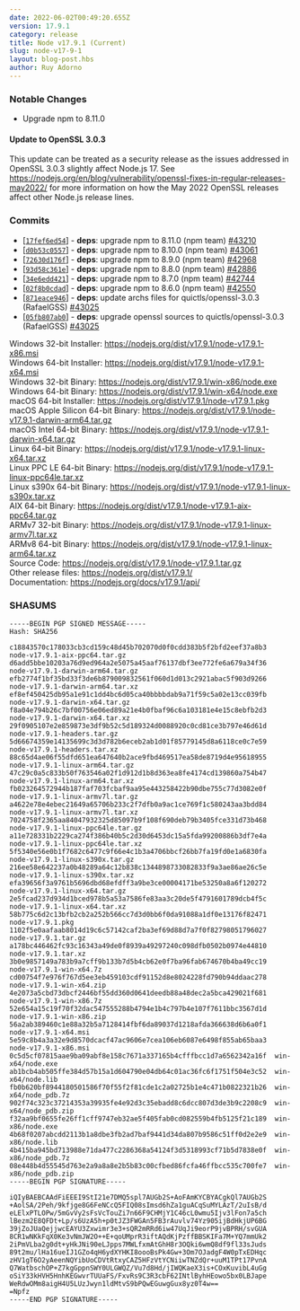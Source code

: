 ```yaml
---
date: 2022-06-02T00:49:20.655Z
version: 17.9.1
category: release
title: Node v17.9.1 (Current)
slug: node-v17-9-1
layout: blog-post.hbs
author: Ruy Adorno
---
```


### Notable Changes

- Upgrade npm to 8.11.0

#### Update to OpenSSL 3.0.3

This update can be treated as a security release as the issues addressed in OpenSSL 3.0.3 slightly affect Node.js 17.
See <https://nodejs.org/en/blog/vulnerability/openssl-fixes-in-regular-releases-may2022/> for more information on how the May 2022 OpenSSL releases affect other Node.js release lines.

### Commits

- \[[`17fef6ed54`](https://github.com/nodejs/node/commit/17fef6ed54)] - **deps**: upgrade npm to 8.11.0 (npm team) [#43210](https://github.com/nodejs/node/pull/43210)
- \[[`d0b53c0557`](https://github.com/nodejs/node/commit/d0b53c0557)] - **deps**: upgrade npm to 8.10.0 (npm team) [#43061](https://github.com/nodejs/node/pull/43061)
- \[[`72630d176f`](https://github.com/nodejs/node/commit/72630d176f)] - **deps**: upgrade npm to 8.9.0 (npm team) [#42968](https://github.com/nodejs/node/pull/42968)
- \[[`93d58c361e`](https://github.com/nodejs/node/commit/93d58c361e)] - **deps**: upgrade npm to 8.8.0 (npm team) [#42886](https://github.com/nodejs/node/pull/42886)
- \[[`34e6edd421`](https://github.com/nodejs/node/commit/34e6edd421)] - **deps**: upgrade npm to 8.7.0 (npm team) [#42744](https://github.com/nodejs/node/pull/42744)
- \[[`02f8b0cdad`](https://github.com/nodejs/node/commit/02f8b0cdad)] - **deps**: upgrade npm to 8.6.0 (npm team) [#42550](https://github.com/nodejs/node/pull/42550)
- \[[`871eace946`](https://github.com/nodejs/node/commit/871eace946)] - **deps**: update archs files for quictls/openssl-3.0.3 (RafaelGSS) [#43025](https://github.com/nodejs/node/pull/43025)
- \[[`05fb807ab0`](https://github.com/nodejs/node/commit/05fb807ab0)] - **deps**: upgrade openssl sources to quictls/openssl-3.0.3 (RafaelGSS) [#43025](https://github.com/nodejs/node/pull/43025)

Windows 32-bit Installer: https://nodejs.org/dist/v17.9.1/node-v17.9.1-x86.msi \
Windows 64-bit Installer: https://nodejs.org/dist/v17.9.1/node-v17.9.1-x64.msi \
Windows 32-bit Binary: https://nodejs.org/dist/v17.9.1/win-x86/node.exe \
Windows 64-bit Binary: https://nodejs.org/dist/v17.9.1/win-x64/node.exe \
macOS 64-bit Installer: https://nodejs.org/dist/v17.9.1/node-v17.9.1.pkg \
macOS Apple Silicon 64-bit Binary: https://nodejs.org/dist/v17.9.1/node-v17.9.1-darwin-arm64.tar.gz \
macOS Intel 64-bit Binary: https://nodejs.org/dist/v17.9.1/node-v17.9.1-darwin-x64.tar.gz \
Linux 64-bit Binary: https://nodejs.org/dist/v17.9.1/node-v17.9.1-linux-x64.tar.xz \
Linux PPC LE 64-bit Binary: https://nodejs.org/dist/v17.9.1/node-v17.9.1-linux-ppc64le.tar.xz \
Linux s390x 64-bit Binary: https://nodejs.org/dist/v17.9.1/node-v17.9.1-linux-s390x.tar.xz \
AIX 64-bit Binary: https://nodejs.org/dist/v17.9.1/node-v17.9.1-aix-ppc64.tar.gz \
ARMv7 32-bit Binary: https://nodejs.org/dist/v17.9.1/node-v17.9.1-linux-armv7l.tar.xz \
ARMv8 64-bit Binary: https://nodejs.org/dist/v17.9.1/node-v17.9.1-linux-arm64.tar.xz \
Source Code: https://nodejs.org/dist/v17.9.1/node-v17.9.1.tar.gz \
Other release files: https://nodejs.org/dist/v17.9.1/ \
Documentation: https://nodejs.org/docs/v17.9.1/api/

### SHASUMS

```
-----BEGIN PGP SIGNED MESSAGE-----
Hash: SHA256

c18843570c178033cb3cd159c48d45b702070d0f0cdd383b5f2bfd2eef37a8b3  node-v17.9.1-aix-ppc64.tar.gz
d6add5bbe10203a76d9ed964a2e5075a45aaf76137dbf3ee772fe6a679a34f36  node-v17.9.1-darwin-arm64.tar.gz
efb2774f1bf35bd33f3de6b879009832561f060d1d013c2921abac5f903d9266  node-v17.9.1-darwin-arm64.tar.xz
ef8ef450425db95a1e91c1dd4bc6d05ca40bbbbdab9a71f59c5a02e13cc039fb  node-v17.9.1-darwin-x64.tar.gz
f8a04e794b26c7bf00756e06ed89a21e4b0fbaf96c6a103181e4e15c8ebfb2d3  node-v17.9.1-darwin-x64.tar.xz
29f0905107e2e859873e3df9b52c5d189324d0088920c0cd81ce3b797e46d61d  node-v17.9.1-headers.tar.gz
5d66674359e14135699c3d3d782b6eceb2ab1d01f85779145d8a6118ce0c7e59  node-v17.9.1-headers.tar.xz
88c65d4ae06f55dfd651ea647640b2ace9fbd469517ea58de8719d4e95618955  node-v17.9.1-linux-arm64.tar.gz
47c29c0a5c833b50f763546a02f1d912d1b8d363ea8fe4174cd139860a754b47  node-v17.9.1-linux-arm64.tar.xz
fb023264572944b187faf703fcbaf9aa95e443258422b90dbe755c77d3082e0f  node-v17.9.1-linux-armv7l.tar.gz
a4622e78e4ebec21649a65706b233c2f7dfb0a9ac1ce769f1c580243aa3bdd84  node-v17.9.1-linux-armv7l.tar.xz
7024758f2365aa84047932325d85097b9f108f690deb79b3405fce331d73b468  node-v17.9.1-linux-ppc64le.tar.gz
a11e728331b2229ca274f386b40b5c2d30d6453dc15a5fda99200886b3df7e4a  node-v17.9.1-linux-ppc64le.tar.xz
5f5340e56e0b1f7682c6477c9f66e4c1b3a4706bbcf26bb7fa19fd0e1a6830fa  node-v17.9.1-linux-s390x.tar.gz
216ee58e642237a0b48289a64c12b838c1344898733082833f9a3ae86ae26c5e  node-v17.9.1-linux-s390x.tar.xz
efa39656f3a9761b5696dbd68efdff3a9be3ce00004171be53250a8a6f120272  node-v17.9.1-linux-x64.tar.gz
2e5fcad237d934d1bced978b5a53a7586fe83aa3c20de5f4791601789dcb4f5c  node-v17.9.1-linux-x64.tar.xz
58b775c6d2c13bfb2cb2a252b566cc7d3d0bb6f0da91088a1df0e13176f82471  node-v17.9.1.pkg
1102f5e0aafaab8014d19c6c57142caf2ba3ef69d88d7a7f0f82798051796027  node-v17.9.1.tar.gz
a178bc446462fc93c16343a49de0f8939a49297240c098dfb0502b0974e44810  node-v17.9.1.tar.xz
3b0e9857149a783b9a7cff9b133b7d5b4cb62e0f7ba96fab674670b4ba49cc19  node-v17.9.1-win-x64.7z
cd00754f7e976f767d5ee3eb459103cdf91152d8e8024228fd790b94ddaac278  node-v17.9.1-win-x64.zip
4e2073a5cbd73dbcf2446bf55dd360d0641deedb88a48dec2a5bca429021f681  node-v17.9.1-win-x86.7z
52e654a15c19f70f32dac547555288b4794e1b4c797b4e107f7611bbc3567d1d  node-v17.9.1-win-x86.zip
56a2ab389460c1e88a32b5a7128414fbf6da89037d1218afda366638d6b6a0f1  node-v17.9.1-x64.msi
5e59c8b4a3a32e9d8570dcacf47ac9606e7cea106eb6087e6498f855ab65baa3  node-v17.9.1-x86.msi
0c5d5cf07815aae9ba09abf8e158c7671a337165b4cfffbcc1d7a6562342a16f  win-x64/node.exe
ab1bcb4ab505ffe384d57b15a1d604790e04db64c01ac36fc6f1751f504e3c52  win-x64/node.lib
fb0b620bf8944180501586f70f55f2f81cde1c2a02725b1e4c471b0822321b26  win-x64/node_pdb.7z
902f74c323c37214353a39935fe4e92d3c35ebadd8c6dcc807d3de3b9c2208c9  win-x64/node_pdb.zip
f32aa9bf0655fe26ff1cff9747eb32ae5f405fab0cd082559b4fb5125f21c189  win-x86/node.exe
4b68f0207abcdd2113b1a8dbe3fb2ad7baf9441d34da807b9586c51ff0d2e2e9  win-x86/node.lib
4b415ba945bd713988e71da477c2286368a54124f3d5318993cf71b5d7838e0f  win-x86/node_pdb.7z
08e448b4d55545d763e2a9a8a8e2b5b83c00cfbed86fcfa46ffbcc535c700fe7  win-x86/node_pdb.zip
-----BEGIN PGP SIGNATURE-----

iQIyBAEBCAAdFiEEEI9StI21e7DMQ5spl7AUGb2S+AoFAmKYCBYACgkQl7AUGb2S
+AolSA/2Peh/9kfjge8G6FeNCcQ5FIQ08sImsd6hZa1guACqSuMYLAzT/2uIsB/d
eLElxPTLOPw/5mGvVy2sFsVcTouZi7n66F9CHMjY1C46cL0wmu5Ijv3lFon7a5ch
lBezm2E8QFDt+Lp/s6UzA5h+p0tJZ3FWGAn5FB3rAuvlv74Yz905ijBdHkjUP6BG
39jZoJUaQejjwcEAYU3Zxwimr3e3+sQR2mRRd6iw47UqJi9eorP9jvBPRH/svGUA
8CR1wNKkFqX0Ke3vNmJW2O++E+qoUMprR3iftAQdKjPzffBBSKIFa7M+YQ7mmUk2
2iPmVLba2g0dt+yHkJNi90eLJpps7MWLfxmAtGhH8r3OQki6wmQ8df9fl33sJuds
89t2mu/lHa16ueIJ1GZo4qH6ydXYHKI8oooBsPk4Gw+3Om7OJadgF4W0pTxEDHqc
zHV1gT6O2yAeenNQYibUoCDVtRtxyCAZ5HFzVtYCNiiwTNZdQr+uuM1TPt17PvnA
Q7WatbschOP+Z7kgGppnSWY0ULGWQZ/Vu7d8Hd/jIWQKaeX3is+COxKuvibL4uGg
oSiY33kHVH5HnhKEGwvrTUUaFS/FxvRs9C3R3cbF62INtlByhHEowo5bx0LBJape
WeRdwOMm8aigH4U5LUzJwyn1ldMtvS9bPQwEGuwgGux8yz0T4w==
=Npfz
-----END PGP SIGNATURE-----

```
